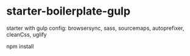 # starter-boilerplate-gulp

starter with gulp config: browsersync, sass, sourcemaps, autoprefixer, cleanCss, uglify

npm install
